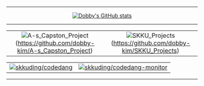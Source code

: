 <div align="center">


---

[![Dobby's GitHub stats](https://github-readme-stats.vercel.app/api?username=dobby-kim&theme=ambient_gradient&show_icon=true&hide=stars,issues)](https://github.com/dobby-kim)

---

| | |
| :--: | :--: |
| ![A-s_Capston_Project][A-s_Capston_Project](https://github.com/dobby-kim/A-s_Capston_Project) | ![SKKU_Projects][SKKU_Projects](https://github.com/dobby-kim/SKKU_Projects) |

| | |
| :--: | :--: |
| [![skkuding/codedang][skkuding/codedang]](https://github.com/skkuding/codedang) | [![skkuding/codedang-monitor][skkuding/codedang-monitor]](https://github.com/skkuding/codedang-monitor) |


[A-s_Capston_Project]: https://github-readme-stats.vercel.app/api/pin/?username=dobby-kim&repo=A-s_Capston_Project&theme=ambient_gradient
[SKKU_Projects]: https://github-readme-stats.vercel.app/api/pin/?username=dobby-kim&repo=SKKU_Projects&theme=ambient_gradient
[skkuding/codedang]: https://github-readme-stats.vercel.app/api/pin/?username=skkuding&repo=codedang&theme=ambient_gradient
[skkuding/codedang-monitor]: https://github-readme-stats.vercel.app/api/pin/?username=skkuding&repo=codedang-monitor&theme=ambient_gradient
---


</div>
